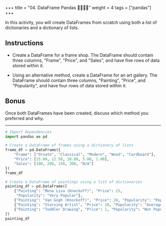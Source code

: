 +++
title = "04.  DataFrame Pandas 👩‍🎓👨‍🎓"
weight = 4
tags = ["pandas"] 
+++
 
In this activity, you will create DataFrames from scratch using both a list of dictionaries and a dictionary of lists.

## Instructions

* Create a DataFrame for a frame shop. The DataFrame should contain three columns,  "Frame", "Price", and "Sales", and have five rows of data stored within it.

* Using an alternative method, create a DataFrame for an art gallery. The DataFrame should contain three columns, "Painting", "Price", and "Popularity", and have four rows of data stored within it.

## Bonus

Once both DataFrames have been created, discuss which method you preferred and why.

---

```python
# Import Dependencies
import pandas as pd

# Create a DataFrame of frames using a dictionary of lists
frame_df = pd.DataFrame({
    "Frame": ["Ornate", "Classical", "Modern", "Wood", "Cardboard"],
    "Price": [15.00, 12.50, 10.00, 5.00, 1.00],
    "Sales": [100, 200, 150, 300, "N/A"]
})
frame_df

# Create a DataFrame of paintings using a list of dictionaries
painting_df = pd.DataFrame([
    {"Painting": "Mona Lisa (Knockoff)", "Price": 25,
     "Popularity": "Very Popular"},
    {"Painting": "Van Gogh (Knockoff)", "Price": 20, "Popularity": "Popular"},
    {"Painting": "Starving Artist", "Price": 10, "Popularity": "Average"},
    {"Painting": "Toddler Drawing", "Price": 1, "Popularity": "Not Popular"}
])
painting_df

```